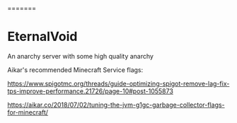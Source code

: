 =======
# EternalVoid

An anarchy server with some high quality anarchy

Aikar's recommended Minecraft Service flags:

https://www.spigotmc.org/threads/guide-optimizing-spigot-remove-lag-fix-tps-improve-performance.21726/page-10#post-1055873

https://aikar.co/2018/07/02/tuning-the-jvm-g1gc-garbage-collector-flags-for-minecraft/

